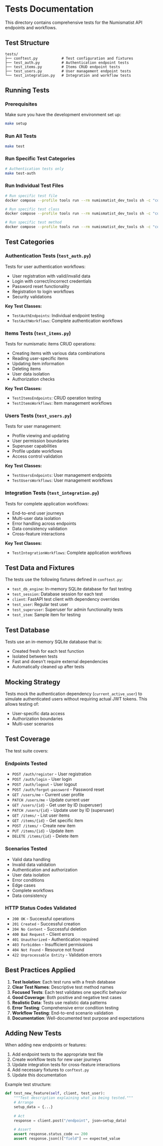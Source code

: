 # Tests Documentation

This directory contains comprehensive tests for the Numismatist API endpoints and workflows.

## Test Structure

```
tests/
├── conftest.py           # Test configuration and fixtures
├── test_auth.py          # Authentication endpoint tests
├── test_items.py         # Items CRUD endpoint tests
├── test_users.py         # User management endpoint tests
└── test_integration.py   # Integration and workflow tests
```

## Running Tests

### Prerequisites

Make sure you have the development environment set up:

```bash
make setup
```

### Run All Tests

```bash
make test
```

### Run Specific Test Categories

```bash
# Authentication tests only
make test-auth
```

### Run Individual Test Files

```bash
# Run specific test file
docker compose --profile tools run --rm numismatist_dev_tools sh -c "cd /app && python -m pytest tests/test_auth.py -v"

# Run specific test class
docker compose --profile tools run --rm numismatist_dev_tools sh -c "cd /app && python -m pytest tests/test_items.py::TestItemsEndpoints -v"

# Run specific test method
docker compose --profile tools run --rm numismatist_dev_tools sh -c "cd /app && python -m pytest tests/test_auth.py::TestAuthEndpoints::test_register_new_user -v"
```

## Test Categories

### Authentication Tests (`test_auth.py`)

Tests for user authentication workflows:
- User registration with valid/invalid data
- Login with correct/incorrect credentials
- Password reset functionality
- Registration to login workflows
- Security validations

**Key Test Classes:**
- `TestAuthEndpoints`: Individual endpoint testing
- `TestAuthWorkflows`: Complete authentication workflows

### Items Tests (`test_items.py`)

Tests for numismatic items CRUD operations:
- Creating items with various data combinations
- Reading user-specific items
- Updating item information
- Deleting items
- User data isolation
- Authorization checks

**Key Test Classes:**
- `TestItemsEndpoints`: CRUD operation testing
- `TestItemsWorkflows`: Item management workflows

### Users Tests (`test_users.py`)

Tests for user management:
- Profile viewing and updating
- User permission boundaries
- Superuser capabilities
- Profile update workflows
- Access control validation

**Key Test Classes:**
- `TestUsersEndpoints`: User management endpoints
- `TestUsersWorkflows`: User management workflows

### Integration Tests (`test_integration.py`)

Tests for complete application workflows:
- End-to-end user journeys
- Multi-user data isolation
- Error handling across endpoints
- Data consistency validation
- Cross-feature interactions

**Key Test Classes:**
- `TestIntegrationWorkflows`: Complete application workflows

## Test Data and Fixtures

The tests use the following fixtures defined in `conftest.py`:

- `test_db_engine`: In-memory SQLite database for fast testing
- `test_session`: Database session for each test
- `client`: FastAPI test client with dependency overrides
- `test_user`: Regular test user
- `test_superuser`: Superuser for admin functionality tests
- `test_item`: Sample item for testing

## Test Database

Tests use an in-memory SQLite database that is:
- Created fresh for each test function
- Isolated between tests
- Fast and doesn't require external dependencies
- Automatically cleaned up after tests

## Mocking Strategy

Tests mock the authentication dependency (`current_active_user`) to simulate authenticated users without requiring actual JWT tokens. This allows testing of:
- User-specific data access
- Authorization boundaries
- Multi-user scenarios

## Test Coverage

The test suite covers:

### Endpoints Tested
- `POST /auth/register` - User registration
- `POST /auth/login` - User login
- `POST /auth/logout` - User logout
- `POST /auth/forgot-password` - Password reset
- `GET /users/me` - Current user profile
- `PATCH /users/me` - Update current user
- `GET /users/{id}` - Get user by ID (superuser)
- `PATCH /users/{id}` - Update user by ID (superuser)
- `GET /items/` - List user items
- `GET /items/{id}` - Get specific item
- `POST /items/` - Create new item
- `PUT /items/{id}` - Update item
- `DELETE /items/{id}` - Delete item

### Scenarios Tested
- Valid data handling
- Invalid data validation
- Authentication and authorization
- User data isolation
- Error conditions
- Edge cases
- Complete workflows
- Data consistency

### HTTP Status Codes Validated
- `200 OK` - Successful operations
- `201 Created` - Successful creation
- `204 No Content` - Successful deletion
- `400 Bad Request` - Client errors
- `401 Unauthorized` - Authentication required
- `403 Forbidden` - Insufficient permissions
- `404 Not Found` - Resource not found
- `422 Unprocessable Entity` - Validation errors

## Best Practices Applied

1. **Test Isolation**: Each test runs with a fresh database
2. **Clear Test Names**: Descriptive test method names
3. **Focused Tests**: Each test validates one specific behavior
4. **Good Coverage**: Both positive and negative test cases
5. **Realistic Data**: Tests use realistic data patterns
6. **Error Testing**: Comprehensive error condition testing
7. **Workflow Testing**: End-to-end scenario validation
8. **Documentation**: Well-documented test purpose and expectations

## Adding New Tests

When adding new endpoints or features:

1. Add endpoint tests to the appropriate test file
2. Create workflow tests for new user journeys
3. Update integration tests for cross-feature interactions
4. Add necessary fixtures to `conftest.py`
5. Update this documentation

Example test structure:
```python
def test_new_feature(self, client, test_user):
    """Test description explaining what is being tested."""
    # Arrange
    setup_data = {...}
    
    # Act
    response = client.post("/endpoint", json=setup_data)
    
    # Assert
    assert response.status_code == 200
    assert response.json()["field"] == expected_value
```
